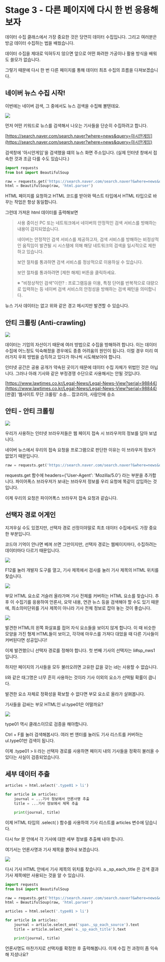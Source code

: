 # Stage 3 - 다른 페이지에 다시 한 번 응용해보자

데이터 수집 클래스에서 가장 중요한 것은 당연히 데이터 수집입니다. 그리고 여러분은 방금 데이터 수집하는 법을 배웠습니다.

데이터 수집을 제대로 익혀두지 않으면 앞으로 어떤 화려한 가공이나 활용 방식을 배워도 쓸모가 없습니다.

그렇기 때문에 다시 한 번 다른 페이지를 통해 데이터 최초 수집의 흐름을 다져보겠습니다.

## 네이버 뉴스 수집 시작!

이번에는 네이버 검색, 그 중에서도 뉴스 검색을 수집해 볼텐데요.

![](../.gitbook/assets/image%20%28167%29.png)

먼저 어떤 키워드로 뉴스를 검색해서 나오는 기사들을 단순히 수집하려고 합니다.

[https://search.naver.com/search.naver?where=news&query=아시안게임](https://search.naver.com/search.naver?where=news&query=아시안게임)

검색창에 '아시안게임'을 검색했을 떄의 뉴스 화면 주소입니다. \(실제 인터넷 창에서 접속한 것과 조금 다를 수도 있습니다.\)

```python
import requests
from bs4 import BeautifulSoup

raw = requests.get('https://search.naver.com/search.naver?&where=news&query=아시안게임').text
html = BeautifulSoup(raw, 'html.parser')
```

HTML 페이지를 요청하고 HTML 코드를 받아와 텍스트 타입에서 HTML 타입으로 바꾸는 작업은 항상 동일합니다.

그런데 가져온 html 데이터를 출력해보면

> 사용 중이신 PC 또는 네트워크에서 네이버의 안정적인 검색 서비스를 방해하는 내용이 감지되었습니다.
>
> 네이버는 안정적인 검색 서비스를 제공하고자, 검색 서비스를 방해하는 비정상적인 움직임이 발견될 시 시스템에 의해 해당 네트워크의 검색을 일시적으로 제한하고 있습니다.
>
> 보안 절차를 통과하면 검색 서비스를 정상적으로 이용하실 수 있습니다.
>
> 보안 절차를 통과하려면 \[제한 해제\] 버튼을 클릭하세요.
>
> ※ "비정상적인 검색"이란? : 프로그램등을 이용, 특정 단어를 반복적으로 대량으로 입력하는 등 네이버 검색 서비스의 안정성을 방해하는 검색 패턴을 의미합니다.

뉴스 기사 데이터는 없고 위와 같은 경고 메시지만 발견할 수 있습니다.

## 안티 크롤링 \(Anti-crawling\)

![](../.gitbook/assets/image%20%28396%29.png)

데이터는 기업의 자산이기 때문에 여러 방법으로 수집을 방해하려 합니다. 이는 데이터수집에 어느정도 익숙해졌을 경우에도 종종 어려움의 원인이 됩니다. 이럴 경우 미리 여러가지 우회 방법을 습득하고 있다가 하나씩 시도해보아야 합니다.

인터넷 공간은 공용 공개가 약속된 곳이기 때문에 데이터 수집 자체가 위법인 것은 아닙니다. 그러나 아래 기사와 같은 부정경쟁 수단으로 사용해서는 안될 것입니다.

[https://www.lawtimes.co.kr/Legal-News/Legal-News-View?serial=98844](https://www.lawtimes.co.kr/Legal-News/Legal-News-View?serial=98844)  
\[판결\] ‘웹사이트 무단 크롤링’ 소송… 잡코리아, 사람인에 승소

## 안티 - 안티 크롤링

![](../.gitbook/assets/image%20%28441%29.png)

우리가 사용하는 인터넷 브라우저들은 웹 페이지 접속 시 브라우저의 정보를 담아 보냅니다.

네이버 뉴스에서 우리의 접속 요청을 프로그램으로 판단한 이유는 이 브라우저 정보가 없었기 때문입니다.

```python
raw = requests.get('https://search.naver.com/search.naver?&where=news&query=아시안게임', headers={'User-Agent': 'Mozilla/5.0'}).text
```

requests.get 함수에 headers={'User-Agent': 'Mozilla/5.0'} 라는 부분을 추가합니다. 파이어폭스 브라우저가 보내는 브라우저 정보를 우리 요청에 똑같이 삽입하는 것입니다.

이제 우리의 요청은 파이어폭스 브라우저 접속 요청과 같습니다.

## 선택자 경로 어게인

지겨우실 수도 있겠지만, 선택자 경로 선정이야말로 최초 데이터 수집에서도 가장 중요한 부분입니다.

코드야 기억이 안나면 베껴 쓰면 그만이지만, 선택자 경로는 웹페이지마다, 수집하려는 데이터마다 다르기 때문입니다.

![](../.gitbook/assets/image%20%28338%29.png)

F12를 눌러 개발자 도구를 열고, 기사 제목에서 검사를 눌러 기사 제목의 HTML 위치를 찾습니다.

![](../.gitbook/assets/image%20%2891%29.png)

부모 HTML 요소로 거슬러 올라가며 기사 전체를 커버하는 HTML 요소를 찾습니다. 추후 이 수집기를 응용하여 언론사, 요약 내용, 연관 뉴스 등을 검색해야 할 수도 있기 때문에, 최소의미단위를 기사 제목이 아니라 기사 전체 정보로 잡아 놓는 것이 좋습니다.

![](../.gitbook/assets/image%20%28395%29.png)

발견한 HTML의 왼쪽 화살표를 접어 자식 요소들을 보이지 않게 합니다. 이 때 비슷한 모양을 가진 형제 HTML들이 보이고, 각각에 마우스를 가져다 대었을 때 다른 기사들이 커버된다면 성공입니다!

이제 발견했으니 선택자 경로를 정해야 합니다. 첫 번째 기사의 선택자는 li\#sp\_nws1 입니다.

하지만 페이지의 기사들을 모두 불러오려면 고유한 값을 갖는 id는 사용할 수 없습니다.

li와 같은 태그명은 너무 흔히 사용하는 것이라 기사 이외의 요소가 선택될 확률이 큽니다.

발견한 요소 자체로 정확성을 확보할 수 없다면 부모 요소로 올라가 살펴봅니다.

기사들을 감싸는 부모 HTML인 ul.type01은 어떨까요?

![](../.gitbook/assets/image%20%28403%29.png)

type01 역시 클래스이므로 검증을 해야합니다.

Ctrl + F를 눌러 검색해봅시다. 여러 번 엔터를 눌러도 기사 리스트를 커버하는 ul.type01만 검색이 됩니다.

이제 .type01 &gt; li 라는 선택자 경로를 사용하면 페이지 내의 기사들을 정확히 불러올 수 있다는 사실이 검증되었습니다.

## 세부 데이터 추출

```python
articles = html.select('.type01 > li')

for article in articles:
    journal = ...기사 정보에서 언론사명 추출
    title = ...기사 정보에서 제목 추출

    print(journal, title)
```

이제 HTML 타입의 .select\( \) 함수를 사용하여 기사 리스트를 articles 변수에 담습니다.

다시 for 문 안에서 각 기사에 대한 세부 정보를 추출해 내야 합니다.

여기서는 언론사명과 기사 제목을 뽑아내 보겠습니다.

![](../.gitbook/assets/image%20%2812%29.png)

다시 기사 HTML 안에서 기사 제목의 위치를 찾습니다. a.\_sp\_each\_title 은 검색 결과 기사 제목에만 사용되는 것을 알 수 있습니다.

```python
import requests
from bs4 import BeautifulSoup

raw = requests.get('https://search.naver.com/search.naver?&where=news&query=아시안게임', headers={'User-Agent': 'Mozilla/5.0'}).text
html = BeautifulSoup(raw, 'html.parser')

articles = html.select('.type01 > li')

for article in articles:
    journal = article.select_one('span._sp_each_source').text
    title = article.select_one('a._sp_each_title').text

    print(journal, title)
```

언론사명도 마찬가지로 선택자를 확정한 후 출력해봅니다. 이제 수집 전 과정이 좀 익숙해 지셨나요?

